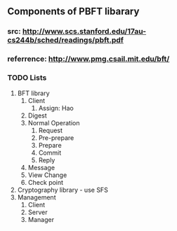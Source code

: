## Components of PBFT libarary

### src: http://www.scs.stanford.edu/17au-cs244b/sched/readings/pbft.pdf
### referrence: http://www.pmg.csail.mit.edu/bft/


### TODO Lists
1. BFT library
    1. Client
        1. Assign: Hao
    2. Digest
    3. Normal Operation
        1. Request
        2. Pre-prepare
        3. Prepare
        4. Commit
        5. Reply
    4. Message
    5. View Change
    6. Check point
2. Cryptography library - use SFS
3. Management
    1. Client
    2. Server
    3. Manager


